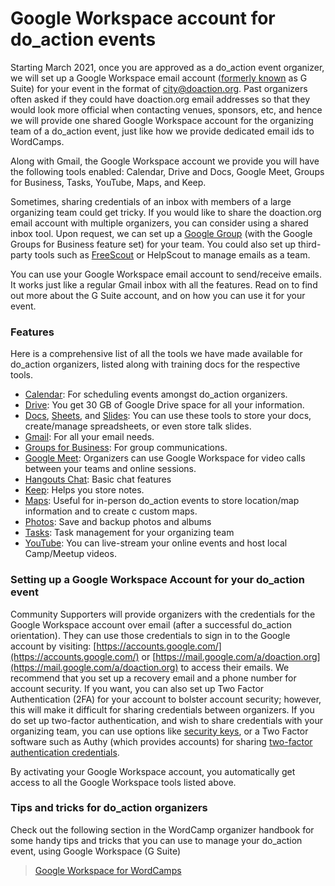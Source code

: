 # Google Workspace account for do_action events

Starting March 2021, once you are approved as a do\_action event organizer, we will set up a Google Workspace email account ([formerly known](https://cloud.google.com/blog/products/workspace/introducing-google-workspace) as G Suite) for your event in the format of city@doaction.org. Past organizers often asked if they could have doaction.org email addresses so that they would look more official when contacting venues, sponsors, etc, and hence we will provide one shared Google Workspace account for the organizing team of a do\_action event, just like how we provide dedicated email ids to WordCamps. 

Along with Gmail, the Google Workspace account we provide you will have the following tools enabled: Calendar, Drive and Docs, Google Meet, Groups for Business, Tasks, YouTube, Maps, and Keep.

Sometimes, sharing credentials of an inbox with members of a large organizing team could get tricky. If you would like to share the doaction.org email account with multiple organizers, you can consider using a shared inbox tool. Upon request, we can set up a [Google Group](https://support.google.com/a/answer/167430?hl=en) (with the Google Groups for Business feature set) for your team. You could also set up third-party tools such as [FreeScout](https://github.com/freescout-helpdesk/freescout/wiki/Fetching-Emails#g-suite) or HelpScout to manage emails as a team.

You can use your Google Workspace email account to send/receive emails. It works just like a regular Gmail inbox with all the features. Read on to find out more about the G Suite account, and on how you can use it for your event.

### Features

Here is a comprehensive list of all the tools we have made available for do\_action organizers, listed along with training docs for the respective tools. 

*   [Calendar](https://support.google.com/a/users/answer/9247501): For scheduling events amongst do\_action organizers.
*   [Drive](https://support.google.com/a/users/answer/9282958): You get 30 GB of Google Drive space for all your information.
*   [Docs](https://support.google.com/a/users/answer/9282664), [Sheets](https://support.google.com/a/users/answer/9282959), and [Slides](https://support.google.com/a/users/answer/9282488): You can use these tools to store your docs, create/manage spreadsheets, or even store talk slides. 
*   [Gmail](https://support.google.com/a/users/answer/9259748): For all your email needs. 
*   [Groups for Business](https://support.google.com/a/answer/33329?hl=en): For group communications. 
*   [Google Meet](https://support.google.com/a/users/answer/9282720): Organizers can use Google Workspace for video calls between your teams and online sessions.
*   [Hangouts Chat](https://hangouts.google.com/): Basic chat features
*   [Keep](https://support.google.com/a/users/answer/9991367?visit_id=637320337704389002-3865186902&rd=1): Helps you store notes.
*   [Maps](https://www.google.com/maps): Useful for in-person do\_action events to store location/map information and to create c custom maps. 
*   [Photos](https://support.google.com/photos#topic=6128818): Save and backup photos and albums
*   [Tasks](https://support.google.com/a/users/answer/9991367?visit_id=637320337704389002-3865186902&rd=1): Task management for your organizing team
*   [YouTube](https://support.google.com/youtube/?hl=en#topic=9257498): You can live-stream your online events and host local Camp/Meetup videos.

### Setting up a Google Workspace Account for your do\_action event

Community Supporters will provide organizers with the credentials for the Google Workspace account over email (after a successful do\_action orientation). They can use those credentials to sign in to the Google account by visiting: [https://accounts.google.com/](https://accounts.google.com/) or [https://mail.google.com/a/doaction.org](https://mail.google.com/a/doaction.org) to access their emails. We recommend that you set up a recovery email and a phone number for account security. If you want, you can also set up Two Factor Authentication (2FA) for your account to bolster account security; however, this will make it difficult for sharing credentials between organizers. If you do set up two-factor authentication, and wish to share credentials with your organizing team, you can use options like [security keys](https://support.google.com/accounts/answer/6103523), or a Two Factor software such as Authy (which provides accounts) for sharing [two-factor authentication credentials](https://authy.com/guides/googleandgmail/). 

By activating your Google Workspace account, you automatically get access to all the Google Workspace tools listed above. 

### Tips and tricks for do\_action organizers

Check out the following section in the WordCamp organizer handbook for some handy tips and tricks that you can use to manage your do\_action event, using Google Workspace (G Suite)

> [Google Workspace for WordCamps](https://make.wordpress.org/community/handbook/wordcamp-organizer/first-steps/web-presence/g-suite-for-wordcamps/)

<!--
*   [To-do](# "To-do")
-->
